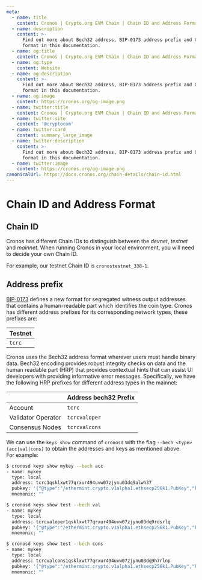 ```yaml
---
meta:
  - name: title
    content: Cronos | Crypto.org EVM Chain | Chain ID and Address Format
  - name: description
    content: >-
      Find out more about Bech32 address, BIP-0173 address prefix and Chain ID
      format in this documentation.
  - name: og:title
    content: Cronos | Crypto.org EVM Chain | Chain ID and Address Format
  - name: og:type
    content: Website
  - name: og:description
    content: >-
      Find out more about Bech32 address, BIP-0173 address prefix and Chain ID
      format in this documentation.
  - name: og:image
    content: https://cronos.org/og-image.png
  - name: twitter:title
    content: Cronos | Crypto.org EVM Chain | Chain ID and Address Format
  - name: twitter:site
    content: '@cryptocom'
  - name: twitter:card
    content: summary_large_image
  - name: twitter:description
    content: >-
      Find out more about Bech32 address, BIP-0173 address prefix and Chain ID
      format in this documentation.
  - name: twitter:image
    content: https://cronos.org/og-image.png
canonicalUrl: https://docs.cronos.org/chain-details/chain-id.html
---
```


# Chain ID and Address Format

## Chain ID

Cronos has different Chain IDs to distinguish between the _devnet_, _testnet_ and _mainnet_. When running Cronos in your local environment, you will need to decide your own Chain ID.

For example, our testnet Chain ID is `cronostestnet_338-1`.

## Address prefix

[BIP-0173](https://github.com/satoshilabs/slips/blob/master/slip-0173.md) defines a new format for segregated witness output addresses that contains a human-readable part which identifies the coin type. Cronos has different address prefixes for its corresponding network types, these prefixes are:

| Testnet |
| ------- |
| `tcrc`  |

Cronos uses the Bech32 address format wherever users must handle binary data. Bech32 encoding provides robust integrity checks on data and the human readable part (HRP) that provides contextual hints that can assist UI developers with providing informative error messages. Specifically, we have the following HRP prefixes for different address types in the mainnet:

|                    | Address bech32 Prefix |
| ------------------ | --------------------- |
| Account            | `tcrc`                |
| Validator Operator | `tcrcvaloper`         |
| Consensus Nodes    | `tcrcvalcons`         |

We can use the `keys show` command of `cronosd` with the flag `--bech <type> (acc|val|cons)` to obtain the addresses and keys as mentioned above. \
For example:

```bash
$ cronosd keys show mykey --bech acc
- name: mykey
  type: local
  address: tcrc1qsklxwt77qrxur494uvw07zjynu03dq9alwh37
  pubkey: '{"@type":"/ethermint.crypto.v1alpha1.ethsecp256k1.PubKey","key":"A8nbJ3eW9oAb2RNZoS8L71jFMfjk6zVa1UISYgKK9HPm"}'
  mnemonic: ""

$ cronosd keys show test --bech val
- name: mykey
  type: local
  address: tcrcvaloper1qsklxwt77qrxur494uvw07zjynu03dq9rdsrlq
  pubkey: '{"@type":"/ethermint.crypto.v1alpha1.ethsecp256k1.PubKey","key":"A8nbJ3eW9oAb2RNZoS8L71jFMfjk6zVa1UISYgKK9HPm"}'
  mnemonic: ""

$ cronosd keys show test --bech cons
- name: mykey
  type: local
  address: tcrcvalcons1qsklxwt77qrxur494uvw07zjynu03dq9h7rlnp
  pubkey: '{"@type":"/ethermint.crypto.v1alpha1.ethsecp256k1.PubKey","key":"A8nbJ3eW9oAb2RNZoS8L71jFMfjk6zVa1UISYgKK9HPm"}'
  mnemonic: ""
```
